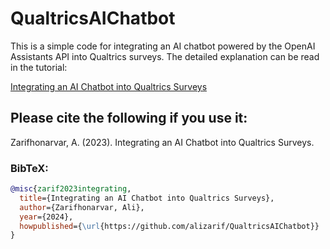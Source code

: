 # QualtricsAIChatbot

This is a simple code for integrating an AI chatbot powered by the OpenAI Assistants API into Qualtrics surveys. The detailed explanation can be read in the tutorial:

[Integrating an AI Chatbot into Qualtrics Surveys](https://github.com/alizarif/QualtricsAIChatbot/blob/main/Tutorial.pdf)

## Please cite the following if you use it:

Zarifhonarvar, A. (2023). Integrating an AI Chatbot into Qualtrics Surveys.

### BibTeX:

```bibtex
@misc{zarif2023integrating,
  title={Integrating an AI Chatbot into Qualtrics Surveys},
  author={Zarifhonarvar, Ali},
  year={2024},
  howpublished={\url{https://github.com/alizarif/QualtricsAIChatbot}}
}

